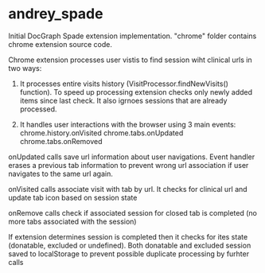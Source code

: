 andrey_spade
============

Initial DocGraph Spade extension implementation. "chrome" folder contains chrome extension source code.


Chrome extension processes user vistis to find session wiht clinical urls in two ways:

1.	It processes entire visits history (VisitProcessor.findNewVisits() function). To speed up processing 
	extension checks only newly added items since last check. It also igrnoes sessions that are already 
	processed.

2.	It handles user interactions with the browser using 3 main events:
	chrome.history.onVisited
	chrome.tabs.onUpdated
	chrome.tabs.onRemoved
   
   onUpdated calls save url information about user navigations. Event handler erases a previous tab information
   to prevent wrong url association if user navigates to the same url again.

   onVisited calls associate visit with tab by url. It checks for clinical url and update tab icon based on session state

   onRemove calls check if associated session for closed tab is completed (no more tabs associated with the session)

   If extension determines session is completed then it checks for ites state (donatable, excluded or undefined). Both 
   donatable and excluded session saved to localStorage to prevent possible duplicate processing by furhter calls
